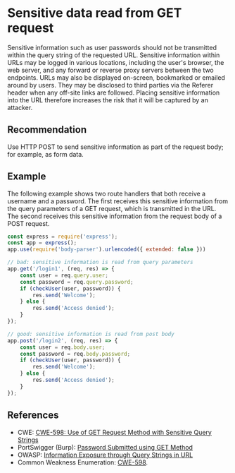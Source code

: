 # Sensitive data read from GET request
Sensitive information such as user passwords should not be transmitted within the query string of the requested URL. Sensitive information within URLs may be logged in various locations, including the user's browser, the web server, and any forward or reverse proxy servers between the two endpoints. URLs may also be displayed on-screen, bookmarked or emailed around by users. They may be disclosed to third parties via the Referer header when any off-site links are followed. Placing sensitive information into the URL therefore increases the risk that it will be captured by an attacker.


## Recommendation
Use HTTP POST to send sensitive information as part of the request body; for example, as form data.


## Example
The following example shows two route handlers that both receive a username and a password. The first receives this sensitive information from the query parameters of a GET request, which is transmitted in the URL. The second receives this sensitive information from the request body of a POST request.


```javascript
const express = require('express');
const app = express();
app.use(require('body-parser').urlencoded({ extended: false }))

// bad: sensitive information is read from query parameters
app.get('/login1', (req, res) => {
    const user = req.query.user;
    const password = req.query.password;
    if (checkUser(user, password)) {
        res.send('Welcome');
    } else {
        res.send('Access denied');
    }
});

// good: sensitive information is read from post body
app.post('/login2', (req, res) => {
    const user = req.body.user;
    const password = req.body.password;
    if (checkUser(user, password)) {
        res.send('Welcome');
    } else {
        res.send('Access denied');
    }
});

```

## References
* CWE: [CWE-598: Use of GET Request Method with Sensitive Query Strings](https://cwe.mitre.org/data/definitions/598.html)
* PortSwigger (Burp): [Password Submitted using GET Method](https://portswigger.net/kb/issues/00400300_password-submitted-using-get-method)
* OWASP: [Information Exposure through Query Strings in URL](https://owasp.org/www-community/vulnerabilities/Information_exposure_through_query_strings_in_url)
* Common Weakness Enumeration: [CWE-598](https://cwe.mitre.org/data/definitions/598.html).
